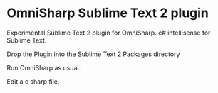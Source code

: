 OmniSharp Sublime Text 2 plugin
========================
Experimental Sublime Text 2 plugin for OmniSharp. c# intellisense for Sublime Text.

Drop the Plugin into the Sublime Text 2 Packages directory

Run OmniSharp as usual.

Edit a c sharp file.
